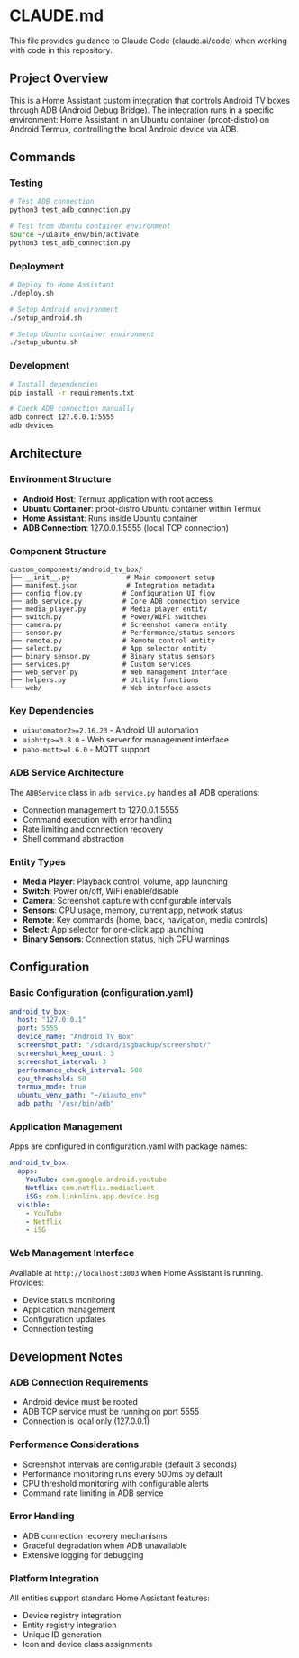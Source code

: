 # CLAUDE.md

This file provides guidance to Claude Code (claude.ai/code) when working with code in this repository.

## Project Overview

This is a Home Assistant custom integration that controls Android TV boxes through ADB (Android Debug Bridge). The integration runs in a specific environment: Home Assistant in an Ubuntu container (proot-distro) on Android Termux, controlling the local Android device via ADB.

## Commands

### Testing
```bash
# Test ADB connection
python3 test_adb_connection.py

# Test from Ubuntu container environment
source ~/uiauto_env/bin/activate
python3 test_adb_connection.py
```

### Deployment
```bash
# Deploy to Home Assistant
./deploy.sh

# Setup Android environment
./setup_android.sh

# Setup Ubuntu container environment
./setup_ubuntu.sh
```

### Development
```bash
# Install dependencies
pip install -r requirements.txt

# Check ADB connection manually
adb connect 127.0.0.1:5555
adb devices
```

## Architecture

### Environment Structure
- **Android Host**: Termux application with root access
- **Ubuntu Container**: proot-distro Ubuntu container within Termux
- **Home Assistant**: Runs inside Ubuntu container
- **ADB Connection**: 127.0.0.1:5555 (local TCP connection)

### Component Structure
```
custom_components/android_tv_box/
├── __init__.py              # Main component setup
├── manifest.json            # Integration metadata
├── config_flow.py          # Configuration UI flow
├── adb_service.py          # Core ADB connection service
├── media_player.py         # Media player entity
├── switch.py               # Power/WiFi switches
├── camera.py               # Screenshot camera entity
├── sensor.py               # Performance/status sensors
├── remote.py               # Remote control entity
├── select.py               # App selector entity
├── binary_sensor.py        # Binary status sensors
├── services.py             # Custom services
├── web_server.py           # Web management interface
├── helpers.py              # Utility functions
└── web/                    # Web interface assets
```

### Key Dependencies
- `uiautomator2>=2.16.23` - Android UI automation
- `aiohttp>=3.8.0` - Web server for management interface
- `paho-mqtt>=1.6.0` - MQTT support

### ADB Service Architecture
The `ADBService` class in `adb_service.py` handles all ADB operations:
- Connection management to 127.0.0.1:5555
- Command execution with error handling
- Rate limiting and connection recovery
- Shell command abstraction

### Entity Types
- **Media Player**: Playback control, volume, app launching
- **Switch**: Power on/off, WiFi enable/disable
- **Camera**: Screenshot capture with configurable intervals
- **Sensors**: CPU usage, memory, current app, network status
- **Remote**: Key commands (home, back, navigation, media controls)
- **Select**: App selector for one-click app launching
- **Binary Sensors**: Connection status, high CPU warnings

## Configuration

### Basic Configuration (configuration.yaml)
```yaml
android_tv_box:
  host: "127.0.0.1"
  port: 5555
  device_name: "Android TV Box"
  screenshot_path: "/sdcard/isgbackup/screenshot/"
  screenshot_keep_count: 3
  screenshot_interval: 3
  performance_check_interval: 500
  cpu_threshold: 50
  termux_mode: true
  ubuntu_venv_path: "~/uiauto_env"
  adb_path: "/usr/bin/adb"
```

### Application Management
Apps are configured in configuration.yaml with package names:
```yaml
android_tv_box:
  apps:
    YouTube: com.google.android.youtube
    Netflix: com.netflix.mediaclient
    iSG: com.linknlink.app.device.isg
  visible:
    - YouTube
    - Netflix
    - iSG
```

### Web Management Interface
Available at `http://localhost:3003` when Home Assistant is running. Provides:
- Device status monitoring
- Application management
- Configuration updates
- Connection testing

## Development Notes

### ADB Connection Requirements
- Android device must be rooted
- ADB TCP service must be running on port 5555
- Connection is local only (127.0.0.1)

### Performance Considerations
- Screenshot intervals are configurable (default 3 seconds)
- Performance monitoring runs every 500ms by default
- CPU threshold monitoring with configurable alerts
- Command rate limiting in ADB service

### Error Handling
- ADB connection recovery mechanisms
- Graceful degradation when ADB unavailable
- Extensive logging for debugging

### Platform Integration
All entities support standard Home Assistant features:
- Device registry integration
- Entity registry integration
- Unique ID generation
- Icon and device class assignments